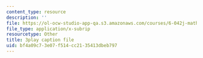 ```yaml
---
content_type: resource
description: ''
file: https://ol-ocw-studio-app-qa.s3.amazonaws.com/courses/6-042j-mathematics-for-computer-science-fall-2010/bf4a09c73e07f514cc2135413dbeb797_Kqf0uO0oV6s.srt
file_type: application/x-subrip
resourcetype: Other
title: 3play caption file
uid: bf4a09c7-3e07-f514-cc21-35413dbeb797
---
```

